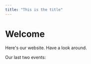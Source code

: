 ```yaml
---
title: "This is the title"
---
```


# Welcome

Here's our website. Have a look around.

Our last two events: 


